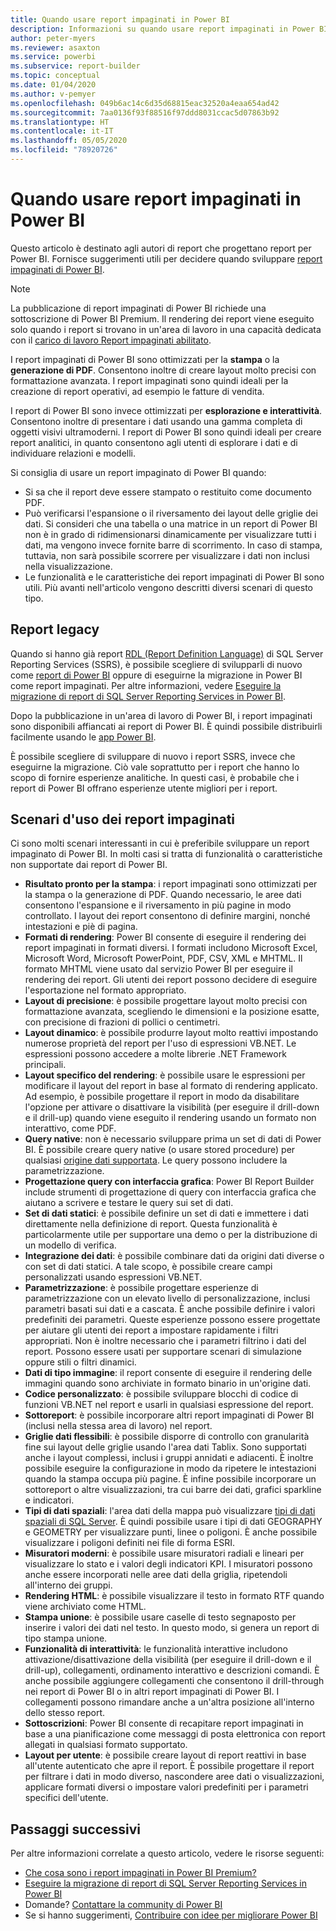 ```yaml
---
title: Quando usare report impaginati in Power BI
description: Informazioni su quando usare report impaginati in Power BI.
author: peter-myers
ms.reviewer: asaxton
ms.service: powerbi
ms.subservice: report-builder
ms.topic: conceptual
ms.date: 01/04/2020
ms.author: v-pemyer
ms.openlocfilehash: 049b6ac14c6d35d68815eac32520a4eaa654ad42
ms.sourcegitcommit: 7aa0136f93f88516f97ddd8031ccac5d07863b92
ms.translationtype: HT
ms.contentlocale: it-IT
ms.lasthandoff: 05/05/2020
ms.locfileid: "78920726"
---
```

# <a name="when-to-use-paginated-reports-in-power-bi"></a>Quando usare report impaginati in Power BI

Questo articolo è destinato agli autori di report che progettano report per Power BI. Fornisce suggerimenti utili per decidere quando sviluppare [report impaginati di Power BI](../paginated-reports/paginated-reports-report-builder-power-bi.md).

> [!NOTE]
> La pubblicazione di report impaginati di Power BI richiede una sottoscrizione di Power BI Premium. Il rendering dei report viene eseguito solo quando i report si trovano in un'area di lavoro in una capacità dedicata con il [carico di lavoro Report impaginati abilitato](../service-admin-premium-workloads.md#paginated-reports).

I report impaginati di Power BI sono ottimizzati per la **stampa** o la **generazione di PDF**. Consentono inoltre di creare layout molto precisi con formattazione avanzata. I report impaginati sono quindi ideali per la creazione di report operativi, ad esempio le fatture di vendita.

I report di Power BI sono invece ottimizzati per **esplorazione e interattività**. Consentono inoltre di presentare i dati usando una gamma completa di oggetti visivi ultramoderni. I report di Power BI sono quindi ideali per creare report analitici, in quanto consentono agli utenti di esplorare i dati e di individuare relazioni e modelli.

Si consiglia di usare un report impaginato di Power BI quando:

- Si sa che il report deve essere stampato o restituito come documento PDF.
- Può verificarsi l'espansione o il riversamento dei layout delle griglie dei dati. Si consideri che una tabella o una matrice in un report di Power BI non è in grado di ridimensionarsi dinamicamente per visualizzare tutti i dati, ma vengono invece fornite barre di scorrimento. In caso di stampa, tuttavia, non sarà possibile scorrere per visualizzare i dati non inclusi nella visualizzazione.
- Le funzionalità e le caratteristiche dei report impaginati di Power BI sono utili. Più avanti nell'articolo vengono descritti diversi scenari di questo tipo.

## <a name="legacy-reports"></a>Report legacy

Quando si hanno già report [RDL (Report Definition Language)](/sql/reporting-services/reports/report-definition-language-ssrs) di SQL Server Reporting Services (SSRS), è possibile scegliere di svilupparli di nuovo come [report di Power BI](../consumer/end-user-reports.md) oppure di eseguirne la migrazione in Power BI come report impaginati. Per altre informazioni, vedere [Eseguire la migrazione di report di SQL Server Reporting Services in Power BI](migrate-ssrs-reports-to-power-bi.md).

Dopo la pubblicazione in un'area di lavoro di Power BI, i report impaginati sono disponibili affiancati ai report di Power BI. È quindi possibile distribuirli facilmente usando le [app Power BI](../service-create-distribute-apps.md).

È possibile scegliere di sviluppare di nuovo i report SSRS, invece che eseguirne la migrazione. Ciò vale soprattutto per i report che hanno lo scopo di fornire esperienze analitiche. In questi casi, è probabile che i report di Power BI offrano esperienze utente migliori per i report.

## <a name="paginated-report-scenarios"></a>Scenari d'uso dei report impaginati

Ci sono molti scenari interessanti in cui è preferibile sviluppare un report impaginato di Power BI. In molti casi si tratta di funzionalità o caratteristiche non supportate dai report di Power BI.

- **Risultato pronto per la stampa**: i report impaginati sono ottimizzati per la stampa o la generazione di PDF. Quando necessario, le aree dati consentono l'espansione e il riversamento in più pagine in modo controllato. I layout dei report consentono di definire margini, nonché intestazioni e piè di pagina.
- **Formati di rendering**: Power BI consente di eseguire il rendering dei report impaginati in formati diversi. I formati includono Microsoft Excel, Microsoft Word, Microsoft PowerPoint, PDF, CSV, XML e MHTML. Il formato MHTML viene usato dal servizio Power BI per eseguire il rendering dei report. Gli utenti dei report possono decidere di eseguire l'esportazione nel formato appropriato.
- **Layout di precisione**: è possibile progettare layout molto precisi con formattazione avanzata, scegliendo le dimensioni e la posizione esatte, con precisione di frazioni di pollici o centimetri.
- **Layout dinamico**: è possibile produrre layout molto reattivi impostando numerose proprietà del report per l'uso di espressioni VB.NET. Le espressioni possono accedere a molte librerie .NET Framework principali.
- **Layout specifico del rendering**: è possibile usare le espressioni per modificare il layout del report in base al formato di rendering applicato. Ad esempio, è possibile progettare il report in modo da disabilitare l'opzione per attivare o disattivare la visibilità (per eseguire il drill-down e il drill-up) quando viene eseguito il rendering usando un formato non interattivo, come PDF.
- **Query native**: non è necessario sviluppare prima un set di dati di Power BI. È possibile creare query native (o usare stored procedure) per qualsiasi [origine dati supportata](../paginated-reports/paginated-reports-data-sources.md). Le query possono includere la parametrizzazione.
- **Progettazione query con interfaccia grafica**: Power BI Report Builder include strumenti di progettazione di query con interfaccia grafica che aiutano a scrivere e testare le query sui set di dati.
- **Set di dati statici**: è possibile definire un set di dati e immettere i dati direttamente nella definizione di report. Questa funzionalità è particolarmente utile per supportare una demo o per la distribuzione di un modello di verifica.
- **Integrazione dei dati**: è possibile combinare dati da origini dati diverse o con set di dati statici. A tale scopo, è possibile creare campi personalizzati usando espressioni VB.NET.
- **Parametrizzazione**: è possibile progettare esperienze di parametrizzazione con un elevato livello di personalizzazione, inclusi parametri basati sui dati e a cascata. È anche possibile definire i valori predefiniti dei parametri. Queste esperienze possono essere progettate per aiutare gli utenti dei report a impostare rapidamente i filtri appropriati. Non è inoltre necessario che i parametri filtrino i dati del report. Possono essere usati per supportare scenari di simulazione oppure stili o filtri dinamici.
- **Dati di tipo immagine**: il report consente di eseguire il rendering delle immagini quando sono archiviate in formato binario in un'origine dati.
- **Codice personalizzato**: è possibile sviluppare blocchi di codice di funzioni VB.NET nel report e usarli in qualsiasi espressione del report.
- **Sottoreport**: è possibile incorporare altri report impaginati di Power BI (inclusi nella stessa area di lavoro) nel report.
- **Griglie dati flessibili**: è possibile disporre di controllo con granularità fine sui layout delle griglie usando l'area dati Tablix. Sono supportati anche i layout complessi, inclusi i gruppi annidati e adiacenti. È inoltre possibile eseguire la configurazione in modo da ripetere le intestazioni quando la stampa occupa più pagine. È infine possibile incorporare un sottoreport o altre visualizzazioni, tra cui barre dei dati, grafici sparkline e indicatori.
- **Tipi di dati spaziali**: l'area dati della mappa può visualizzare [tipi di dati spaziali di SQL Server](/sql/relational-databases/spatial/spatial-data-sql-server). È quindi possibile usare i tipi di dati GEOGRAPHY e GEOMETRY per visualizzare punti, linee o poligoni. È anche possibile visualizzare i poligoni definiti nei file di forma ESRI.
- **Misuratori moderni**: è possibile usare misuratori radiali e lineari per visualizzare lo stato e i valori degli indicatori KPI. I misuratori possono anche essere incorporati nelle aree dati della griglia, ripetendoli all'interno dei gruppi.
- **Rendering HTML**: è possibile visualizzare il testo in formato RTF quando viene archiviato come HTML.
- **Stampa unione**: è possibile usare caselle di testo segnaposto per inserire i valori dei dati nel testo. In questo modo, si genera un report di tipo stampa unione.
- **Funzionalità di interattività**: le funzionalità interattive includono attivazione/disattivazione della visibilità (per eseguire il drill-down e il drill-up), collegamenti, ordinamento interattivo e descrizioni comandi. È anche possibile aggiungere collegamenti che consentono il drill-through nei report di Power BI o in altri report impaginati di Power BI. I collegamenti possono rimandare anche a un'altra posizione all'interno dello stesso report.
- **Sottoscrizioni**: Power BI consente di recapitare report impaginati in base a una pianificazione come messaggi di posta elettronica con report allegati in qualsiasi formato supportato.
- **Layout per utente**: è possibile creare layout di report reattivi in base all'utente autenticato che apre il report. È possibile progettare il report per filtrare i dati in modo diverso, nascondere aree dati o visualizzazioni, applicare formati diversi o impostare valori predefiniti per i parametri specifici dell'utente.

## <a name="next-steps"></a>Passaggi successivi

Per altre informazioni correlate a questo articolo, vedere le risorse seguenti:

- [Che cosa sono i report impaginati in Power BI Premium?](../paginated-reports/paginated-reports-report-builder-power-bi.md)
- [Eseguire la migrazione di report di SQL Server Reporting Services in Power BI](migrate-ssrs-reports-to-power-bi.md)
- Domande? [Contattare la community di Power BI](https://community.powerbi.com/)
- Se si hanno suggerimenti, [Contribuire con idee per migliorare Power BI](https://ideas.powerbi.com/)
